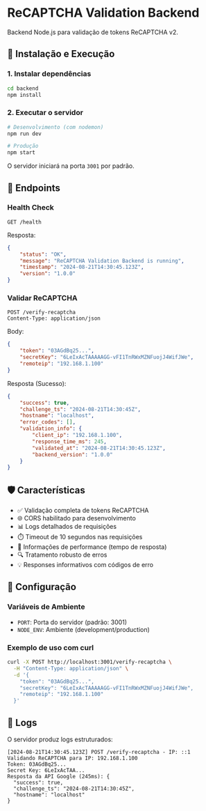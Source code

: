 # ReCAPTCHA Validation Backend

Backend Node.js para validação de tokens ReCAPTCHA v2.

## 🚀 Instalação e Execução

### 1. Instalar dependências
```bash
cd backend
npm install
```

### 2. Executar o servidor
```bash
# Desenvolvimento (com nodemon)
npm run dev

# Produção
npm start
```

O servidor iniciará na porta `3001` por padrão.

## 📡 Endpoints

### Health Check
```http
GET /health
```

Resposta:
```json
{
    "status": "OK",
    "message": "ReCAPTCHA Validation Backend is running",
    "timestamp": "2024-08-21T14:30:45.123Z",
    "version": "1.0.0"
}
```

### Validar ReCAPTCHA
```http
POST /verify-recaptcha
Content-Type: application/json
```

Body:
```json
{
    "token": "03AGdBq25...",
    "secretKey": "6LeIxAcTAAAAAGG-vFI1TnRWxMZNFuojJ4WifJWe",
    "remoteip": "192.168.1.100"
}
```

Resposta (Sucesso):
```json
{
    "success": true,
    "challenge_ts": "2024-08-21T14:30:45Z",
    "hostname": "localhost",
    "error_codes": [],
    "validation_info": {
        "client_ip": "192.168.1.100",
        "response_time_ms": 245,
        "validated_at": "2024-08-21T14:30:45.123Z",
        "backend_version": "1.0.0"
    }
}
```

## 🛡️ Características

- ✅ Validação completa de tokens ReCAPTCHA
- 🌐 CORS habilitado para desenvolvimento
- 📊 Logs detalhados de requisições
- ⏱️ Timeout de 10 segundos nas requisições
- 🚀 Informações de performance (tempo de resposta)
- 🔍 Tratamento robusto de erros
- 💡 Responses informativos com códigos de erro

## 🔧 Configuração

### Variáveis de Ambiente
- `PORT`: Porta do servidor (padrão: 3001)
- `NODE_ENV`: Ambiente (development/production)

### Exemplo de uso com curl
```bash
curl -X POST http://localhost:3001/verify-recaptcha \
  -H "Content-Type: application/json" \
  -d '{
    "token": "03AGdBq25...",
    "secretKey": "6LeIxAcTAAAAAGG-vFI1TnRWxMZNFuojJ4WifJWe",
    "remoteip": "192.168.1.100"
  }'
```

## 📝 Logs

O servidor produz logs estruturados:
```
[2024-08-21T14:30:45.123Z] POST /verify-recaptcha - IP: ::1
Validando ReCAPTCHA para IP: 192.168.1.100
Token: 03AGdBq25...
Secret Key: 6LeIxAcTAA...
Resposta da API Google (245ms): {
  "success": true,
  "challenge_ts": "2024-08-21T14:30:45Z",
  "hostname": "localhost"
}
```
